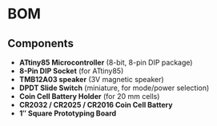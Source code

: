 # BOM

## Components
- **ATtiny85 Microcontroller** (8-bit, 8-pin DIP package)  
- **8-Pin DIP Socket** (for ATtiny85)  
- **TMB12A03 speaker** (3V magnetic speaker)
- **DPDT Slide Switch** (miniature, for mode/power selection)  
- **Coin Cell Battery Holder** (for 20 mm cells)  
- **CR2032 / CR2025 / CR2016 Coin Cell Battery**  
- **1″ Square Prototyping Board**  
